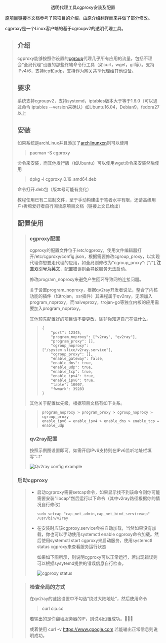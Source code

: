 <center>透明代理工具cgproxy安装及配置</center>

[原项目链接](https://github.com/springzfx/cgproxy)本文档参考了原项目的介绍，由原介绍翻译而来并做了部分修改。

cgproxy是一个Linux客户端的基于cgroupv2的透明代理工具。

> ## 介绍
>
> cgproxy能够按照你设置的[cgroup](https://en.wikipedia.org/wiki/Cgroups)代理几乎所有应用的流量，包括不理会“全局代理”设置的那些终端命令行工具（如curl，wget，git等）。支持IPv4/6，支持tcp和udp，支持作为网关共享代理给其他设备。
>
> ## 要求
>
> 系统支持cgroupv2，支持systemd，iptables版本大于等于1.6.0（可以通过命令 iptables --version来确认）如Ubuntu16.04，Debian9，fedora27以上
>
> ## 安装
>
> 如果系统是archLinux并且添加了[archlinunxcn](https://www.archlinuxcn.org/archlinux-cn-repo-and-mirror/)则可以使用
>
> > pacman -S cgproxy
>
>  命令来安装，而其他发行版（如Ubuntu）可以使用wget命令来安装然后使用
>
> >dpkg -i cgproxy_0.19_amd64.deb
>
> 命令打开.deb包（版本号可能有变化）
>
> 教程使用已有二进制文件，至于手动构建由于笔者水平有限，还请高级用户/折腾爱好者自行阅读原项目文档（链接上文已给出）
>
> ## 配置使用
>
> > ### cgproxy配置
> >
> > cgproxy的配置文件位于/etc/cgproxy，使用文件编辑器打开/etc/cgproxy/config.json，根据需要修改cgroup_proxy，以实现代理你想要走代理的应用，如全局则修改为"cgroup_proxy": ["/"],**注意双引号为英文**，配置错误则会导致服务无法启动。
> >
> > 修改program_noproxy来避免产生回环导致网络连接问题。
> >
> > 关于设置program_noproxy，根据qv2ray开发者说法，整合了内核功能的插件（如trojan，ssr插件）其进程属于qv2ray，无须加入program_noproxy，而naiveproxy，trojan-go等独立内核的应用需要加入program_noproxy。
> >
> > 其他预先配置好的项目请不要更改，除非你知道自己在做什么。
> >
> > > ```
> > > {
> > >     "port": 12345,
> > >     "program_noproxy": ["v2ray", "qv2ray"],
> > >     "program_proxy": [],
> > >     "cgroup_noproxy": ["/system.slice/v2ray.service"],
> > >     "cgroup_proxy": [],
> > >     "enable_gateway": false,
> > >     "enable_dns": true,
> > >     "enable_udp": true,
> > >     "enable_tcp": true,
> > >     "enable_ipv4": true,
> > >     "enable_ipv6": true,
> > >     "table": 10007,
> > >     "fwmark": 39283
> > > }                                            
> > > ```
> >
> > 其他关于配置优先级，根据项目文档有如下关系。
>
> > > ```
> > > program_noproxy > program_proxy > cgroup_noproxy > cgroup_proxy
> > > enable_ipv6 = enable_ipv4 > enable_dns > enable_tcp = enable_udp
> > > ```
> >
> > ### qv2ray配置 
> >
> > 按照示例图设置即可。如需开启IPv6支持则在IPv6监听地址栏填写"::1"
> >
> > ![Qv2ray config example](https://camo.githubusercontent.com/7a218e70c254588b5df1ea52e9109b1b530f9b5d/68747470733a2f2f692e6c6f6c692e6e65742f323032302f30382f31372f5036793553664c6f5577476a61784d2e706e67)
>
> ### 启动cgproxy
>
> > + 启动cgrproxy需要setcap命令，如果显示找不到该命令则你可能需要安装"libcap"然后运行以下命令（其中v2ray路径根据你的情况自行修改）
> >
> >   ```
> >   sudo setcap "cap_net_admin,cap_net_bind_service=ep" /usr/bin/v2ray
> >   ```
> >
> > + 在安装时应该cgproxy.service会被自动加载，当然如果没有加载，你也可以手动使用systemctl enable cgproxy命令加载。然后使用systemctl start cgproxy来启动服务，使用systemctl status cgproxy来查看服务运行状态
> >
> >   如果如下图所示，则说明cgproxy可以正常运行，若出现错误则可以根据sysytemd提供的错误信息自行检查。
> >
> >   ![cgproxy status](https://ibb.co/QMpY5hy)
> >
> >   
>
> > ### 检查全局的方式
> >
> > 在qv2ray的链接设置中不勾选“绕过大陆地址”，然后使用命令
> >
> > > curl cip.cc
> >
> > 若输出的是你翻墙服务器的IP，则说明设置成功。🎉🎉🎉
> >
> > 或着使用 curl -v https://www.google.com 若能输出正常信息则说明成功。
> >
> > 

​       



